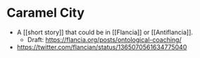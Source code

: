 # Caramel City

- A [[short story]] that could be in [[Flancia]] or [[Antiflancia]].
    - Draft: https://flancia.org/posts/ontological-coaching/
- https://twitter.com/flancian/status/1365070561634775040

